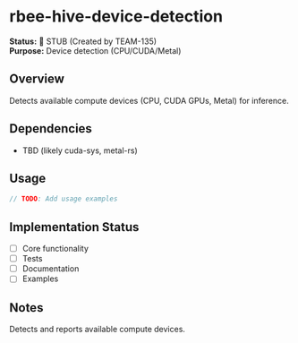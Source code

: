 # rbee-hive-device-detection

**Status:** 🚧 STUB (Created by TEAM-135)  
**Purpose:** Device detection (CPU/CUDA/Metal)

## Overview

Detects available compute devices (CPU, CUDA GPUs, Metal) for inference.

## Dependencies

- TBD (likely cuda-sys, metal-rs)

## Usage

```rust
// TODO: Add usage examples
```

## Implementation Status

- [ ] Core functionality
- [ ] Tests
- [ ] Documentation
- [ ] Examples

## Notes

Detects and reports available compute devices.
